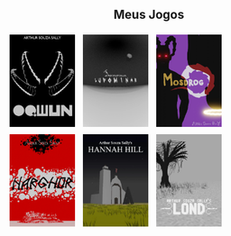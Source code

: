 
<div style="width:100%;" align="center">
  <div style="width:100%;">
    <h2>Meus Jogos</h2>
  </div>
  <div style="width:100%;" align="center">
    <div style=""display: flex; flex-wrap: wrap; justify-content: center; gap: 10px;width:99%;" align="left">
      <a href="https://arthursouzasally.itch.io/oqwun" target="_blank"><img src="poster_oqwun.webp" style="width:23%;border:0px;margin:1%;"/></a>
      <a href="https://store.steampowered.com/app/3880310/Ludominar/" target="_blank"><img src="poster_ludominar.webp" style="width:23%;border:0px;margin:1%;"/></a>
      <a href="https://arthursouzasally.itch.io/mosdrog" target="_blank"><img src="poster_mosdrog.webp" style="width:23%;border:0px;margin:1%;"/></a>
      <a href="https://arthursouzasally.itch.io/narghor" target="_blank"><img src="poster_narghor.webp" style="width:23%;border:0px;margin:1%;"/></a>
      <a href="https://arthursouzasally.itch.io/hannah-hill" target="_blank"><img src="poster_hannah_hill.webp" style="width:23%;border:0px;margin:1%;"/></a>
      <a href="https://arthursouzasally.itch.io/lond" target="_blank"><img src="poster_lond.webp" style="width:23%;border:0px;margin:1%;"/></a>
    </div>
  </div>
</div>

<!-- Olá Mortais Sedentos por conteúdo --> 
<!-- audiovisual interativo! Sintam-se livres -->
<!-- para ver o catalogo de minhas criações e -->
<!-- consumir o que lhes for de maior agrado! -->

